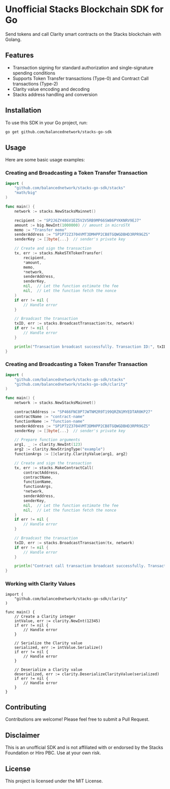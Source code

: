# Unofficial Stacks Blockchain SDK for Go

Send tokens and call Clarity smart contracts on the Stacks blockchain with Golang.

## Features

- Transaction signing for standard authorization and single-signature spending conditions
- Supports Token Transfer transactions (Type-0) and Contract Call transactions (Type-2)
- Clarity value encoding and decoding
- Stacks address handling and conversion

## Installation

To use this SDK in your Go project, run:

```bash
go get github.com/balancednetwork/stacks-go-sdk
```

## Usage
Here are some basic usage examples:

### Creating and Broadcasting a Token Transfer Transaction
```go
import (
    "github.com/balancednetwork/stacks-go-sdk/stacks"
    "math/big"
)

func main() {
    network := stacks.NewStacksMainnet()

    recipient := "SP2J6ZY48GV1EZ5V2V5RB9MP66SW86PYKKNRV9EJ7"
    amount := big.NewInt(1000000) // amount in microSTX
    memo := "Transfer memo"
    senderAddress := "SP1P72Z3704VMT3DMHPP2CB8TGQWGDBHD3RPR9GZS"
    senderKey := []byte{...}  // sender's private key

    // Create and sign the transaction
    tx, err := stacks.MakeSTXTokenTransfer(
        recipient,
        *amount,
        memo,
        *network,
        senderAddress,
        senderKey,
        nil,  // Let the function estimate the fee
        nil,  // Let the function fetch the nonce
    )
    if err != nil {
        // Handle error
    }

    // Broadcast the transaction
    txID, err := stacks.BroadcastTransaction(tx, network)
    if err != nil {
        // Handle error
    }

    println("Transaction broadcast successfully. Transaction ID:", txID)
}
```

### Creating and Broadcasting a Token Transfer Transaction
```go
import (
    "github.com/balancednetwork/stacks-go-sdk/stacks"
    "github.com/balancednetwork/stacks-go-sdk/clarity"
)

func main() {
    network := stacks.NewStacksMainnet()

    contractAddress := "SP466FNC0P7JWTNM2R9T199QRZN1MYEDTAR0KP27"
    contractName := "contract-name"
    functionName := "function-name"
    senderAddress := "SP1P72Z3704VMT3DMHPP2CB8TGQWGDBHD3RPR9GZS"
    senderKey := []byte{...}  // sender's private key

    // Prepare function arguments
    arg1, _ := clarity.NewInt(123)
    arg2 := clarity.NewStringType("example")
    functionArgs := []clarity.ClarityValue{arg1, arg2}

    // Create and sign the transaction
    tx, err := stacks.MakeContractCall(
        contractAddress,
        contractName,
        functionName,
        functionArgs,
        *network,
        senderAddress,
        senderKey,
        nil,  // Let the function estimate the fee
        nil,  // Let the function fetch the nonce
    )
    if err != nil {
        // Handle error
    }

    // Broadcast the transaction
    txID, err := stacks.BroadcastTransaction(tx, network)
    if err != nil {
        // Handle error
    }

    println("Contract call transaction broadcast successfully. Transaction ID:", txID)
}
```

### Working with Clarity Values
```golang
import (
    "github.com/balancednetwork/stacks-go-sdk/clarity"
)

func main() {
    // Create a Clarity integer
    intValue, err := clarity.NewInt(12345)
    if err != nil {
        // Handle error
    }

    // Serialize the Clarity value
    serialized, err := intValue.Serialize()
    if err != nil {
        // Handle error
    }

    // Deserialize a Clarity value
    deserialized, err := clarity.DeserializeClarityValue(serialized)
    if err != nil {
        // Handle error
    }
}
```

## Contributing
Contributions are welcome! Please feel free to submit a Pull Request.

## Disclaimer
This is an unofficial SDK and is not affiliated with or endorsed by the Stacks Foundation or Hiro PBC. Use at your own risk.

## License
This project is licensed under the MIT License.
